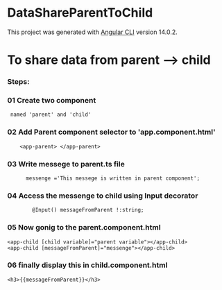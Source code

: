 # DataShareParentToChild

This project was generated with [Angular CLI](https://github.com/angular/angular-cli) version 14.0.2.

# To share data from parent --> child 

### Steps:
### 01  Create two component
     named 'parent' and 'child'

### 02 Add Parent component selector to 'app.component.html'
    
        <app-parent> </app-parent>
### 03 Write messege to parent.ts file
    
          messenge ='This messege is written in parent component';
### 04 Access the messenge to child using Input decorator
    
            @Input() messageFromParent !:string;

### 05 Now gonig to the parent.component.html
    <app-child [child variable]="parent variable"></app-child>
    <app-child [messageFromParent]="messenge"></app-child>

### 06 finally display this in child.component.html

    <h3>{{messageFromParent}}</h3>